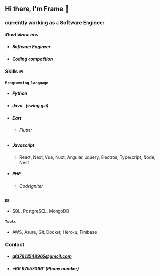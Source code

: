 ## Hi there, I'm Frame 👋

### currently working as a Software Engineer
##### Short about me.
- #####  Software Engineer
- #####  Coding competition
### Skills 🔥

#### `Programming language`
- ##### Python
- ##### Java &nbsp;&nbsp;(swing gui)
- ##### Dart
    - ###### Flutter

- ##### Javascript
    - React, Next, Vue, Nuxt, Angular, Jquery, Electron, Typescript, Node, Nest

- ##### PHP
    - ###### CodeIgniter

#### `DB`
- SQL, PostgreSQL, MongoDB

#### `Tools`
- AWS, Azure, Git, Docker, Heroku, Firebase

### Contact
- ##### gfd7812548965@gmail.com
- ##### +66 979570661 (Phone number)
